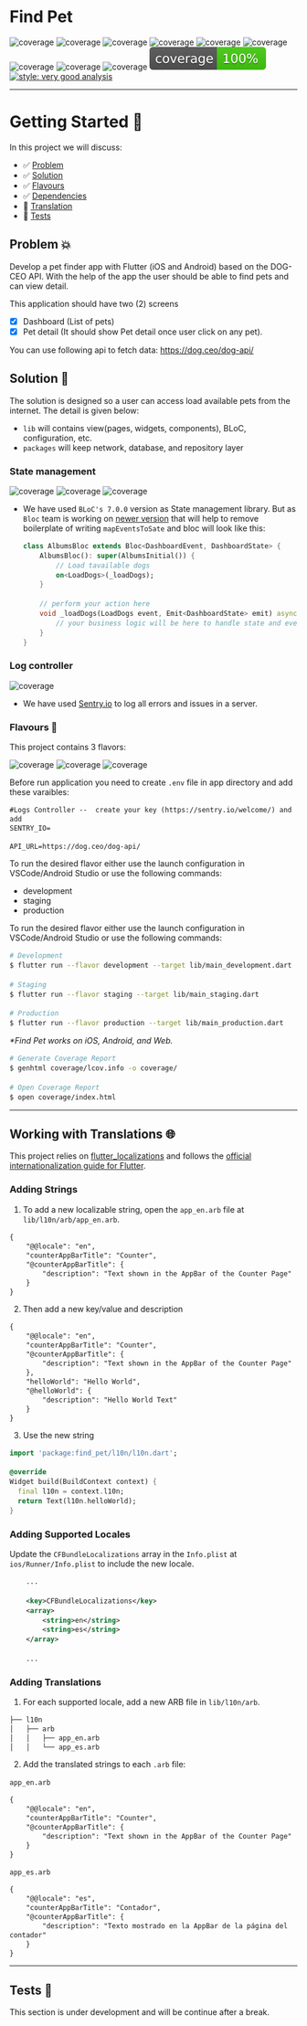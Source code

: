 # Find Pet

![coverage][flutter_version]
![coverage][dart_version]
![coverage][bloc_version]
![coverage][override_bloc_version]
![coverage][sentry_io]
![coverage][dio]
![coverage][development] ![coverage][staging] ![coverage][production]
![coverage][coverage_badge]
[![style: very good analysis][very_good_analysis_badge]][very_good_analysis_link]

---

# Getting Started 🚀

In this project we will discuss:

- ✅ [Problem](#problem)
- ✅ [Solution](#solution)
- ✅ [Flavours](#flavours-)
- ✅ [Dependencies](#dependencies)
- 🔲 [Translation](#working-with-translations-)
- 🔲 [Tests](#tests-)

## Problem 💥

Develop a pet finder app with Flutter (iOS and Android) based on the DOG-CEO API. With the help of the app the user
should be able to find pets and can view detail.

This application should have two (2) screens

- [x] Dashboard (List of pets)
- [x] Pet detail (It should show Pet detail once user click on any pet). 

You can use following api to fetch data:
https://dog.ceo/dog-api/

## Solution 💪

The solution is designed so a user can access load available pets from the internet. The detail is given below:

- `lib` will contains view(pages, widgets, components), BLoC, configuration, etc.
- `packages` will keep network, database, and repository layer

### State management

![coverage][state_management] ![coverage][bloc_version] ![coverage][override_bloc_version]

- We have used `BLoC's 7.0.0` version as State management library. But as `Bloc` team is working
  on [newer version](https://github.com/felangel/bloc/tree/feat/replace-mapEventToState-with-on%3CE%3E)
  that will help to remove boilerplate of writing `mapEventsToSate` and bloc will look like this:
  ```dart 
  class AlbumsBloc extends Bloc<DashboardEvent, DashboardState> {
      AlbumsBloc(): super(AlbumsInitial()) {
          // Load tavailable dogs
          on<LoadDogs>(_loadDogs);
      }
      
      // perform your action here
      void _loadDogs(LoadDogs event, Emit<DashboardState> emit) async {
          // your business logic will be here to handle state and event
      }
  }
  ```
### Log controller

![coverage][sentry_io]

- We have used [Sentry.io](https://sentry.io/welcome/) to log all errors and issues in a server.


### Flavours 🚀

This project contains 3 flavors:

![coverage][development] ![coverage][staging] ![coverage][production]

Before run application you need to create `.env` file in app directory and add these varaibles:

```dotenv
#Logs Controller --  create your key (https://sentry.io/welcome/) and add
SENTRY_IO=

API_URL=https://dog.ceo/dog-api/
```

To run the desired flavor either use the launch configuration in VSCode/Android Studio or use the following commands:

- development
- staging
- production

To run the desired flavor either use the launch configuration in VSCode/Android Studio or use the following commands:

```sh
# Development
$ flutter run --flavor development --target lib/main_development.dart

# Staging
$ flutter run --flavor staging --target lib/main_staging.dart

# Production
$ flutter run --flavor production --target lib/main_production.dart
```

_\*Find Pet works on iOS, Android, and Web._

```sh
# Generate Coverage Report
$ genhtml coverage/lcov.info -o coverage/

# Open Coverage Report
$ open coverage/index.html
```

---

## Working with Translations 🌐

This project relies on [flutter_localizations][flutter_localizations_link] and follows the [official internationalization guide for Flutter][internationalization_link].

### Adding Strings

1. To add a new localizable string, open the `app_en.arb` file at `lib/l10n/arb/app_en.arb`.

```arb
{
    "@@locale": "en",
    "counterAppBarTitle": "Counter",
    "@counterAppBarTitle": {
        "description": "Text shown in the AppBar of the Counter Page"
    }
}
```

2. Then add a new key/value and description

```arb
{
    "@@locale": "en",
    "counterAppBarTitle": "Counter",
    "@counterAppBarTitle": {
        "description": "Text shown in the AppBar of the Counter Page"
    },
    "helloWorld": "Hello World",
    "@helloWorld": {
        "description": "Hello World Text"
    }
}
```

3. Use the new string

```dart
import 'package:find_pet/l10n/l10n.dart';

@override
Widget build(BuildContext context) {
  final l10n = context.l10n;
  return Text(l10n.helloWorld);
}
```

### Adding Supported Locales

Update the `CFBundleLocalizations` array in the `Info.plist` at `ios/Runner/Info.plist` to include the new locale.

```xml
    ...

    <key>CFBundleLocalizations</key>
	<array>
		<string>en</string>
		<string>es</string>
	</array>

    ...
```

### Adding Translations

1. For each supported locale, add a new ARB file in `lib/l10n/arb`.

```
├── l10n
│   ├── arb
│   │   ├── app_en.arb
│   │   └── app_es.arb
```

2. Add the translated strings to each `.arb` file:

`app_en.arb`

```arb
{
    "@@locale": "en",
    "counterAppBarTitle": "Counter",
    "@counterAppBarTitle": {
        "description": "Text shown in the AppBar of the Counter Page"
    }
}
```

`app_es.arb`

```arb
{
    "@@locale": "es",
    "counterAppBarTitle": "Contador",
    "@counterAppBarTitle": {
        "description": "Texto mostrado en la AppBar de la página del contador"
    }
}
```

---

## Tests 🧪

This section is under development and will be continue after a break.


[flutter_version]: https://img.shields.io/badge/flutter-2.2.3-1389FD.svg

[dart_version]: https://img.shields.io/badge/Dart-2.13.4-1389FD.svg

[state_management]: https://img.shields.io/badge/State_Management-42b983.svg

[bloc_version]: https://img.shields.io/badge/BLoC-7.0.0-42b983.svg

[override_bloc_version]: https://img.shields.io/badge/Override_BLoC-upcoming_version-42b983.svg

[sentry_io]: https://img.shields.io/badge/Sentry-5.1.0-362d59.svg

[dio]: https://img.shields.io/badge/dio-4.0.0-4334eb.svg

[production]: https://img.shields.io/badge/Production-0bbf5c.svg

[development]: https://img.shields.io/badge/Development-b6d91c.svg

[staging]: https://img.shields.io/badge/Staging-edd013.svg

[coverage_badge]: coverage_badge.svg

[flutter_localizations_link]: https://api.flutter.dev/flutter/flutter_localizations/flutter_localizations-library.html

[internationalization_link]: https://flutter.dev/docs/development/accessibility-and-localization/internationalization

[very_good_analysis_badge]: https://img.shields.io/badge/style-very_good_analysis-B22C89.svg

[very_good_analysis_link]: https://pub.dev/packages/very_good_analysis
